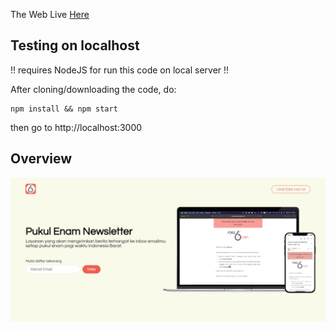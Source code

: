The Web Live [Here](http://3.110.221.26:8000/)

## Testing on localhost

!! requires NodeJS for run this code on local server !!

After cloning/downloading the code, do:
```
npm install && npm start
```
then go to http://localhost:3000

## Overview
![App Overview](https://github.com/Lavaruz/Pukulenam_NewWeb/blob/main/overview.gif)
